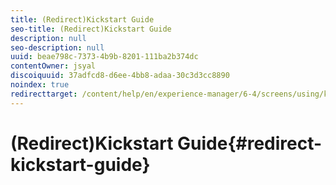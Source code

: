 ```yaml
---
title: (Redirect)Kickstart Guide
seo-title: (Redirect)Kickstart Guide
description: null
seo-description: null
uuid: beae798c-7373-4b9b-8201-111ba2b374dc
contentOwner: jsyal
discoiquuid: 37adfcd8-d6ee-4bb8-adaa-30c3d3cc8890
noindex: true
redirecttarget: /content/help/en/experience-manager/6-4/screens/using/kickstart-for-aem-screens
---
```


# (Redirect)Kickstart Guide{#redirect-kickstart-guide}

